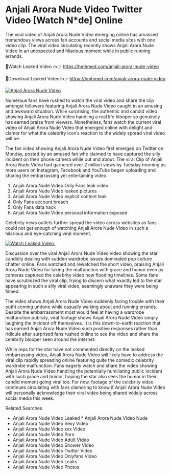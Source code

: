 ﻿# Anjali Arora Nude Video Twitter Video [Watch N*de] Online

The viral video of ﻿Anjali Arora Nude Video emerging online has amassed tremendous views across fan accounts and social media sites with one video clip. The viral video circulating recently shows ﻿Anjali Arora Nude Video in an unexpected and hilarious moment while in public running errands. 

🔴Watch Leaked Video 🔥👉  https://hmhmed.com/anjali-arora-nude-video 

🔴Download Leaked Video🔥👉  https://hmhmed.com/anjali-arora-nude-video 

[![Anjali Arora Nude Video](https://i.imgur.com/dJHk4Zq.gif)](https://hmhmed.com/anjali-arora-nude-video)

Numerous fans have rushed to watch the viral video and share the clip amongst followers featuring ﻿Anjali Arora Nude Video caught in an amusing and awkward situation. While surprising, the authentic and candid video showing ﻿Anjali Arora Nude Video handling a real life blooper so genuinely has earned praise from viewers. Nonetheless, fans watch the current viral video of ﻿Anjali Arora Nude Video that emerged online with delight and clamor for what the celebrity icon’s reaction to the widely spread viral video will be.

The fan video showing ﻿Anjali Arora Nude Video first emerged on Twitter on Monday, posted by an amused fan who claimed to have captured the silly incident on their phone camera while out and about. The viral Clip of ﻿Anjali Arora Nude Video had garnered over 2 million views by Tuesday morning as more users on Instagram, Facebook and YouTube began uploading and sharing the embarrassing yet entertaining video. 

1. ﻿Anjali Arora Nude Video Only Fans leak video
2. ﻿Anjali Arora Nude Video leaked pictures
3. ﻿Anjali Arora Nude Video explicit content leak
4. Only Fans account breach
5. Only Fans data hack
6. ﻿Anjali Arora Nude Video personal information exposed

Celebrity news outlets further spread the video across websites as fans could not get enough of watching ﻿Anjali Arora Nude Video in such a hilarious and eye-catching viral moment. 

[![Watch Leaked Video.](https://miro.medium.com/v2/resize:fit:828/format:webp/1*cilzJN44JGOrTw9NJCrNHA.gif "Watch Leaked Video")](https://hmhmed.com/anjali-arora-nude-video)

Discussion over the viral ﻿Anjali Arora Nude Video video showing the star candidly dealing with sudden wardrobe issues dominated pop culture chatter online. Fans watched and rewatched the short video, praising ﻿Anjali Arora Nude Video for taking the malfunction with grace and humor even as cameras captured the celebrity video now flooding timelines. Some fans have scrutinized the viral clip, trying to discern what exactly led to the star appearing in such a silly viral video, seemingly unaware they were being filmed.

The video shows ﻿Anjali Arora Nude Video suddenly facing trouble with their outfit coming undone while casually walking about and running errands. Despite the embarrassment most would feel at having a wardrobe malfunction publicly, viral footage shows ﻿Anjali Arora Nude Video simply laughing the incident off themselves. It is this down-to-earth reaction that has earned ﻿Anjali Arora Nude Video such positive responses rather than ridicule after surprised fans rushed online to see the video and share the celebrity blooper seen around the internet.  

While reps for the star have not commented directly on the leaked embarrassing video, ﻿Anjali Arora Nude Video will likely have to address the viral clip rapidly spreading online featuring quite the comedic celebrity wardrobe malfunction. Fans eagerly watch and share the video showing ﻿Anjali Arora Nude Video handling the potentially humiliating public incident with such grace and humor, hoping the star also sees the humor in their candid moment going viral too. For now, footage of the celebrity video continues circulating with fans clamoring to know if ﻿Anjali Arora Nude Video will personally acknowledge their viral video being shared widely across social media this week.

Related Searches
* ﻿Anjali Arora Nude Video Leaked
﻿* Anjali Arora Nude Video Nude
* ﻿Anjali Arora Nude Video Sexy Video
* ﻿Anjali Arora Nude Video xxx Video
* ﻿Anjali Arora Nude Video Porn
* ﻿Anjali Arora Nude Video Adult Video
* ﻿Anjali Arora Nude Video Shower Video
* ﻿Anjali Arora Nude Video Twitter Video
* ﻿Anjali Arora Nude Video Onlyfans Video
* ﻿Anjali Arora Nude Video Leaks
* ﻿Anjali Arora Nude Video Photos